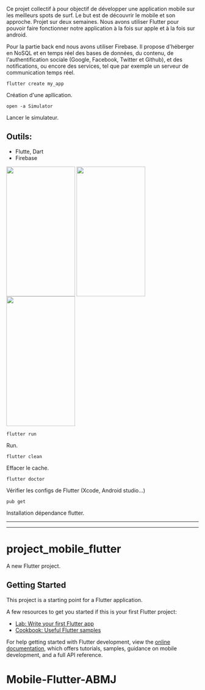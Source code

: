 Ce projet collectif à pour objectif de développer une application mobile sur les meilleurs spots de surf. Le but est de découvrir le mobile et son approche. Projet sur deux semaines. Nous avons utiliser Flutter pour pouvoir faire fonctionner notre application à la fois sur apple et à la fois sur android. 

Pour la partie back end nous avons utiliser Firebase. Il propose d'héberger en NoSQL et en temps réel des bases de données, du contenu, de l'authentification sociale (Google, Facebook, Twitter et Github), et des notifications, ou encore des services, tel que par exemple un serveur de communication temps réel.  

```
flutter create my_app
```
Création d'une apllication. 

```
open -a Simulator
```
Lancer le simulateur. 


## Outils:
- Flutte, Dart
- Firebase

<p>
<img align="center" alt="" src="https://github.com/adatechschool/Mobile-Flutter-ABMJ/blob/main/P7_mobile_flutter1.png" width="180" height="340"/>
<img align="center" alt="" src="https://github.com/adatechschool/Mobile-Flutter-ABMJ/blob/main/P7_mobile_flutter2.png" width="180" height="340"/>
<img align="center" alt="" src="https://github.com/adatechschool/Mobile-Flutter-ABMJ/blob/main/P7_mobile_flutter3.png" width="180" height="340"/>
</p>

```
flutter run
```
Run.
```
flutter clean
```
Effacer le cache.
```
flutter doctor
```
Vérifier les configs de Flutter (Xcode, Android studio…)
```
pub get
```
Installation dépendance flutter.

***
***

# project_mobile_flutter

A new Flutter project.

## Getting Started

This project is a starting point for a Flutter application.

A few resources to get you started if this is your first Flutter project:

- [Lab: Write your first Flutter app](https://docs.flutter.dev/get-started/codelab)
- [Cookbook: Useful Flutter samples](https://docs.flutter.dev/cookbook)

For help getting started with Flutter development, view the
[online documentation](https://docs.flutter.dev/), which offers tutorials,
samples, guidance on mobile development, and a full API reference.
# Mobile-Flutter-ABMJ
